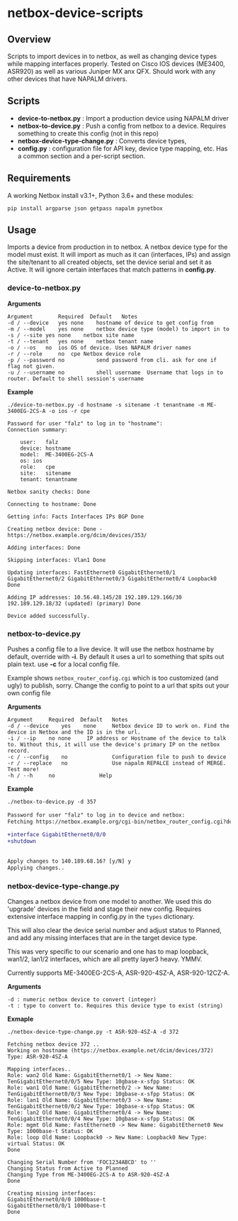 # netbox-device-scripts
## Overview
Scripts to import devices in to netbox, as well as changing device types while mapping interfaces properly. Tested on Cisco IOS devices (ME3400, ASR920) as well as various Juniper MX anx QFX. Should work with any other devices that have NAPALM drivers.

## Scripts
* **device-to-netbox.py** : Import a production device using NAPALM driver
* **netbox-to-device.py** : Push a config from netbox to a device. Requires something to create this config (not in this repo)
* **netbox-device-type-change.py** : Converts device types, 
* **config.py** : configuration file for API key, device type mapping, etc. Has a common section and a per-script section. 

## Requirements
A working Netbox install v3.1+, Python 3.6+ and these modules:

```
pip install argparse json getpass napalm pynetbox
```

## Usage
Imports a device from production in to netbox. A netbox device type for the model must exist. It will import as much as it can (interfaces, IPs) and assign the site/tenant to all created objects, set the device serial and set it as Active. It will ignore certain interfaces that match patterns in **config.py**. 


### device-to-netbox.py
**Arguments**
```
Argument        Required  Default   Notes
-d / --device	yes	none	hostname of device to get config from
-m / --model	yes	none	netbox device type (model) to import in to
-s / --site	yes	none	netbox site name 
-t / --tenant	yes	none	netbox tenant name
-o / --os	no	ios	OS of device. Uses NAPALM driver names
-r / --role 	no	cpe	Netbox device role
-p / --password	no	        send password from cli. ask for one if flag not given.
-u / --username	no	        shell username	Username that logs in to router. Default to shell session's username
```

**Example**
```
./device-to-netbox.py -d hostname -s sitename -t tenantname -m ME-3400EG-2CS-A -o ios -r cpe
 
Password for user "falz" to log in to "hostname":
Connection summary:
 
    user:   falz
    device: hostname
    model:  ME-3400EG-2CS-A
    os: ios
    role:   cpe
    site:   sitename
    tenant: tenantname
 
Netbox sanity checks: Done
 
Connecting to hostname: Done
 
Getting info: Facts Interfaces IPs BGP Done
 
Creating netbox device: Done - https://netbox.example.org/dcim/devices/353/
 
Adding interfaces: Done
 
Skipping interfaces: Vlan1 Done
 
Updating interfaces: FastEthernet0 GigabitEthernet0/1 GigabitEthernet0/2 GigabitEthernet0/3 GigabitEthernet0/4 Loopback0 Done
 
Adding IP addresses: 10.56.48.145/28 192.189.129.166/30 192.189.129.18/32 (updated) (primary) Done
 
Device added successfully.

```

### netbox-to-device.py
Pushes a config file to a live device. It will use the netbox hostname by default, override with **-i**. By default it uses a url to something that spits out plain text. use **-c** for a local config file.

Example shows `netbox_router_config.cgi` which is too customized (and ugly) to publish, sorry. Change the config to point to a url that spits out your own config file

**Arguments**
```
Argument     Required  Default   Notes
-d / --device	 yes	none	 Netbox device ID to work on. Find the device in Netbox and the ID is in the url.
-i / --ip	 no	none	 IP address or Hostname of the device to talk to. Without this, it will use the device's primary IP on the netbox record.
-c / --config    no              Configuration file to push to device
-r / --replace   no              Use napalm REPALCE instead of MERGE. Test more!
-h / --h	 no   	         Help
```

**Example**
```diff
./netbox-to-device.py -d 357
 
Password for user "falz" to log in to device and netbox:
Fetching https://netbox.example.org/cgi-bin/netbox_router_config.cgi?device=357
 
+interface GigabitEthernet0/0/0
+shutdown
 
 
Apply changes to 140.189.68.16? [y/N] y
Applying changes..
```

### netbox-device-type-change.py
Changes a netbox device from one model to another. We used this do 'upgrade' devices in the field and stage their new config. Requires extensive interface mapping in config.py in the `types` dictionary. 

This will also clear the device serial number and adjust status to Planned, and add any missing interfaces that are in the target device type.

This was very specific to our scenario and one has to map loopback, wan1/2, lan1/2 interfaces, which are all pretty layer3 heavy. YMMV.

Currently supports ME-3400EG-2CS-A, ASR-920-4SZ-A, ASR-920-12CZ-A. 

**Arguments**
```
-d : numeric netbox device to convert (integer)
-t : type to convert to. Requires this device type to exist (string)
```

**Exmaple**
```
./netbox-device-type-change.py -t ASR-920-4SZ-A -d 372
 
Fetching netbox device 372 ..
Working on hostname (https://netbox.example.net/dcim/devices/372) Type: ASR-920-4SZ-A
 
Mapping interfaces..
Role: wan2 Old Name: GigabitEthernet0/1 -> New Name: TenGigabitEthernet0/0/5 New Type: 10gbase-x-sfpp Status: OK
Role: wan1 Old Name: GigabitEthernet0/2 -> New Name: TenGigabitEthernet0/0/3 New Type: 10gbase-x-sfpp Status: OK
Role: lan1 Old Name: GigabitEthernet0/3 -> New Name: TenGigabitEthernet0/0/2 New Type: 10gbase-x-sfpp Status: OK
Role: lan2 Old Name: GigabitEthernet0/4 -> New Name: TenGigabitEthernet0/0/4 New Type: 10gbase-x-sfpp Status: OK
Role: mgmt Old Name: FastEthernet0 -> New Name: GigabitEthernet0 New Type: 1000base-t Status: OK
Role: loop Old Name: Loopback0 -> New Name: Loopback0 New Type: virtual Status: OK
Done
 
Changing Serial Number from 'FOC1234ABCD' to ''
Changing Status from Active to Planned
Changing Type from ME-3400EG-2CS-A to ASR-920-4SZ-A
Done
 
Creating missing interfaces:
GigabitEthernet0/0/0 1000base-t
GigabitEthernet0/0/1 1000base-t
Done
```
